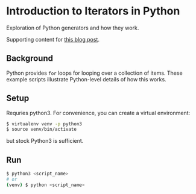 # Introduction to Iterators in Python

Exploration of Python generators and how they work.

Supporting content for
[this blog post](https://blog.kevinwmatthews.com/iterators-in-python/).


## Background

Python provides `for` loops for looping over a collection of items. These example
scripts illustrate Python-level details of how this works.


## Setup

Requries python3. For convenience, you can create a virtual environment:

```bash
$ virtualenv venv -p python3
$ source venv/bin/activate
```

but stock Python3 is sufficient.


## Run

```bash
$ python3 <script_name>
# or
(venv) $ python <script_name>
```
